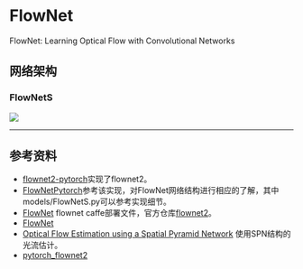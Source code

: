 # FlowNet

FlowNet: Learning Optical Flow with Convolutional Networks


## 网络架构

### FlowNetS

![](../imgs/flownet_arch.png)

---
## 参考资料

- [flownet2-pytorch](https://github.com/NVIDIA/flownet2-pytorch)实现了flownet2。
- [FlowNetPytorch](https://github.com/ClementPinard/FlowNetPytorch)参考该实现，对FlowNet网络结构进行相应的了解，其中models/FlowNetS.py可以参考实现细节。
- [FlowNet](https://github.com/liruoteng/FlowNet/blob/master/models/flownet/model_simple/deploy.tpl.prototxt) flownet caffe部署文件，官方仓库[flownet2](https://github.com/lmb-freiburg/flownet2)。
- [FlowNet](https://www.cnblogs.com/zhang-yd/p/6511475.html)
- [Optical Flow Estimation using a Spatial Pyramid Network](https://arxiv.org/abs/1611.00850) 使用SPN结构的光流估计。
- [pytorch_flownet2](https://github.com/vt-vl-lab/pytorch_flownet2)